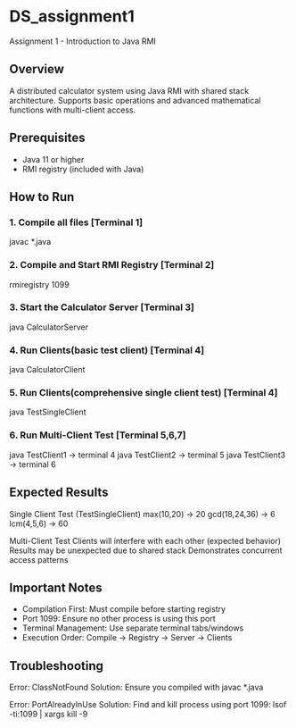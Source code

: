 # DS_assignment1
Assignment 1 - Introduction to Java RMI

## Overview
A distributed calculator system using Java RMI with shared stack architecture. Supports basic operations and advanced mathematical functions with multi-client access.

## Prerequisites
- Java 11 or higher
- RMI registry (included with Java)

## How to Run

### 1. Compile all files [Terminal 1]
javac *.java

### 2. Compile and Start RMI Registry [Terminal 2]
rmiregistry 1099

### 3. Start the Calculator Server [Terminal 3]
java CalculatorServer

### 4. Run Clients(basic test client) [Terminal 4]
java CalculatorClient

### 5. Run Clients(comprehensive single client test) [Terminal 4]
java TestSingleClient

### 6. Run Multi-Client Test [Terminal 5,6,7]
java TestClient1 -> terminal 4
java TestClient2 -> terminal 5
java TestClient3 -> terminal 6

## Expected Results
Single Client Test (TestSingleClient)
max(10,20) → 20
gcd(18,24,36) → 6
lcm(4,5,6) → 60

Multi-Client Test
Clients will interfere with each other (expected behavior)
Results may be unexpected due to shared stack
Demonstrates concurrent access patterns

## Important Notes
- Compilation First: Must compile before starting registry
- Port 1099: Ensure no other process is using this port
- Terminal Management: Use separate terminal tabs/windows
- Execution Order: Compile → Registry → Server → Clients

## Troubleshooting
Error: ClassNotFound
Solution: Ensure you compiled with javac *.java

Error: PortAlreadyInUse
Solution: Find and kill process using port 1099:
lsof -ti:1099 | xargs kill -9